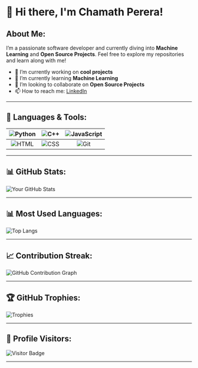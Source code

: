 # 👋 Hi there, I'm Chamath Perera!

## About Me:
I’m a passionate software developer and currently diving into **Machine Learning** and **Open Source Projects**. Feel free to explore my repositories and learn along with me!

- 🔭 I’m currently working on **cool projects**
- 🌱 I’m currently learning **Machine Learning**
- 👯 I’m looking to collaborate on **Open Source Projects**
- 📫 How to reach me: [LinkedIn](your-linkedin-link)

---

## 🚀 Languages & Tools:

| ![Python](https://img.shields.io/badge/Python-3776AB?style=for-the-badge&logo=python&logoColor=white) | ![C++](https://img.shields.io/badge/C++-00599C?style=for-the-badge&logo=cplusplus&logoColor=white) | ![JavaScript](https://img.shields.io/badge/JavaScript-F7DF1E?style=for-the-badge&logo=javascript&logoColor=black) |
|:----------------------------------------------:|:--------------------------------------------:|:--------------------------------------------------:|
| ![HTML](https://img.shields.io/badge/HTML-E34F26?style=for-the-badge&logo=html5&logoColor=white)   | ![CSS](https://img.shields.io/badge/CSS-1572B6?style=for-the-badge&logo=css3&logoColor=white)    | ![Git](https://img.shields.io/badge/Git-F05032?style=for-the-badge&logo=git&logoColor=white)     |

---

## 📊 GitHub Stats:
![Your GitHub Stats](https://github-readme-stats.vercel.app/api?username=chama-perera&show_icons=true&theme=radical)

---

## 📊 Most Used Languages:
![Top Langs](https://github-readme-stats.vercel.app/api/top-langs/?username=chama-perera&layout=compact&theme=tokyonight)

---

## 📈 Contribution Streak:
![GitHub Contribution Graph](https://github-readme-streak-stats.herokuapp.com/?user=chama-perera&theme=radical)

---

## 🏆 GitHub Trophies:
![Trophies](https://github-profile-trophy.vercel.app/?username=chama-perera&theme=onedark&row=1&column=3)

---

## 👀 Profile Visitors:
![Visitor Badge](https://visitor-badge.glitch.me/badge?page_id=chama-perera.chama-perera)

---



